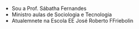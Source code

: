 - Sou a Prof. Sábatha Fernandes
- Ministro aulas de Sociologia e Tecnologia 
- Atualemnete na Escola EE José Roberto FFriebolin

<!---
profsabatha/profsabatha is a ✨ special ✨ repository because its `README.md` (this file) appears on your GitHub profile.
You can click the Preview link to take a look at your changes.
--->
